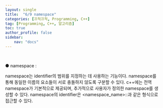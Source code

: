 ```yaml
---
layout: single
title:  "6/9 namespace"
categories: [끄적끄적, Programming, C++]
tag: [Programming, C++, 알고리즘]
toc: true
author_profile: false
sidebar:
    nav: "docs"
---
```


﻿

● namespace :

namespace는 identifier의 범위를 지정하는 데 사용하는 기능이다. namespace를 통해 동일한 이름의 요소들이 서로 충돌하지 않도록 구분할 수 있다. c++에는 전역 namespace가 기본적으로 제공되며, 추가적으로 사용자가 정의한 namespace를 생성할 수 있다. namespace의 identifier은 <namespace_name>::<identifier>과 같은 형식으로 접근할 수 있다.

﻿